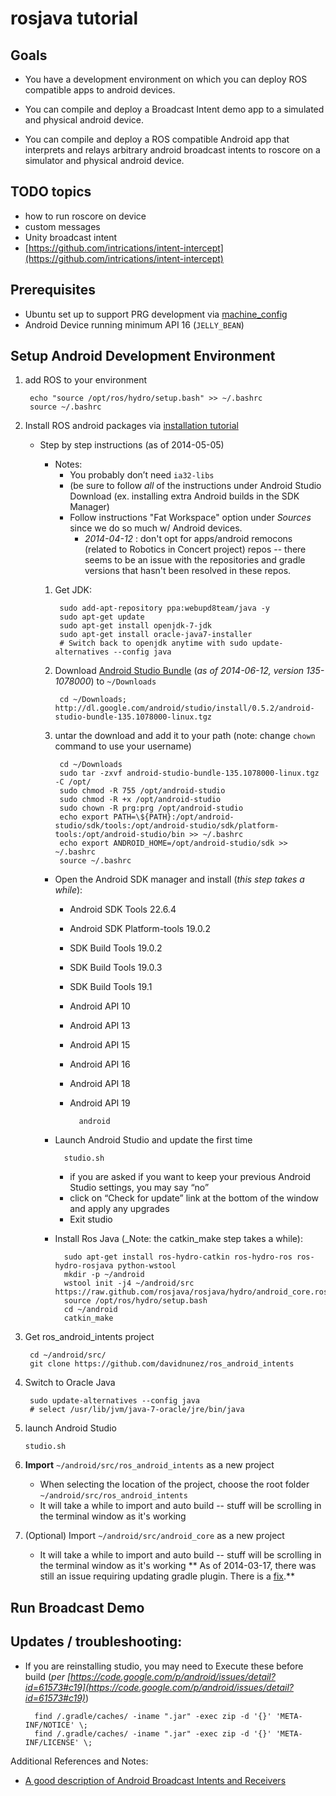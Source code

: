 # rosjava tutorial

## Goals

- You have a development environment on which you can deploy ROS compatible apps to android devices.

- You can compile and deploy a Broadcast Intent demo app to a simulated and physical android device.

- You can compile and deploy a ROS compatible Android app that interprets and relays arbitrary android broadcast intents to roscore on a simulator and physical android device.

## TODO topics
- how to run roscore on device
- custom messages
- Unity broadcast intent
- [https://github.com/intrications/intent-intercept](https://github.com/intrications/intent-intercept)

## Prerequisites
- Ubuntu set up to support PRG development via [machine\_config](https://github.com/personal-robots/machine_config "machine_config")
- Android Device running minimum API 16 (`JELLY_BEAN`)

## Setup Android Development Environment
1. add ROS to your environment

		echo "source /opt/ros/hydro/setup.bash" >> ~/.bashrc
		source ~/.bashrc

1. Install ROS android packages via [installation tutorial](http://wiki.ros.org/android/Tutorials/hydro/Installation%20-%20Ros%20Development%20Environment)
	- Step by step instructions (as of 2014-05-05)
		- Notes:
			- You probably don’t need `ia32-libs`
			- (be sure to follow _all_ of the instructions under Android Studio Download (ex. installing extra Android builds in the SDK Manager) 
			- Follow instructions "Fat Workspace" option under _Sources_ since we do so much w/ Android devices.
				- _2014-04-12_ : don't opt for apps/android remocons (related to Robotics in Concert project) repos -- there seems to be an issue with the repositories and gradle versions that hasn't been resolved in these repos.

		1. Get JDK:

				sudo add-apt-repository ppa:webupd8team/java -y
				sudo apt-get update
				sudo apt-get install openjdk-7-jdk
				sudo apt-get install oracle-java7-installer
				# Switch back to openjdk anytime with sudo update-alternatives --config java

		2. Download [Android Studio Bundle](http://developer.android.com/sdk/installing/studio.html#download) (_as of 2014-06-12, version 135-1078000_) to `~/Downloads`

				cd ~/Downloads; http://dl.google.com/android/studio/install/0.5.2/android-studio-bundle-135.1078000-linux.tgz
		3. untar the download and add it to your path (note: change `chown` command to use your username)

				cd ~/Downloads
				sudo tar -zxvf android-studio-bundle-135.1078000-linux.tgz -C /opt/
				sudo chmod -R 755 /opt/android-studio
				sudo chmod -R +x /opt/android-studio
				sudo chown -R prg:prg /opt/android-studio
				echo export PATH=\${PATH}:/opt/android-studio/sdk/tools:/opt/android-studio/sdk/platform-tools:/opt/android-studio/bin >> ~/.bashrc
				echo export ANDROID_HOME=/opt/android-studio/sdk >> ~/.bashrc
				source ~/.bashrc
			 
		- Open the Android SDK manager and install (_this step takes a while_):
			- Android SDK Tools 22.6.4
			- Android SDK Platform-tools 19.0.2
			- SDK Build Tools 19.0.2
			- SDK Build Tools 19.0.3
			- SDK Build Tools 19.1
			- Android API 10
			- Android API 13
			- Android API 15
			- Android API 16
			- Android API 18
			- Android API 19

					android
		- Launch Android Studio and update the first time

				studio.sh
			- if you are asked if you want to keep your previous Android Studio settings, you may say “no”
			- click on “Check for update” link at the bottom of the window and apply any upgrades
			- Exit studio
		- Install Ros Java (\_Note: the catkin\_make step takes a while):

				sudo apt-get install ros-hydro-catkin ros-hydro-ros ros-hydro-rosjava python-wstool
				mkdir -p ~/android
				wstool init -j4 ~/android/src https://raw.github.com/rosjava/rosjava/hydro/android_core.rosinstall
				source /opt/ros/hydro/setup.bash
				cd ~/android
				catkin_make
3. Get ros\_android\_intents project

		cd ~/android/src/
		git clone https://github.com/davidnunez/ros_android_intents
4. Switch to Oracle Java

		sudo update-alternatives --config java
		# select /usr/lib/jvm/java-7-oracle/jre/bin/java  
 4. launch Android Studio

		studio.sh
4. **Import** `~/android/src/ros_android_intents` as a new project
	- When selecting the location of the project, choose the root folder `~/android/src/ros_android_intents`
	- It will take a while to import and auto build -- stuff will be scrolling in the terminal window as it's working

3. (Optional) Import `~/android/src/android_core` as a new project
	- It will take a while to import and auto build -- stuff will be scrolling in the terminal window as it's working
	** As of 2014-03-17, there was still an issue requiring updating gradle plugin. There is a [fix](https://github.com/rosjava/android_core/issues/198).**

## Run Broadcast Demo

## Updates / troubleshooting:


- If you are reinstalling studio, you may need to Execute these before build (_per [https://code.google.com/p/android/issues/detail?id=61573#c19](https://code.google.com/p/android/issues/detail?id=61573#c19)_)

		find /.gradle/caches/ -iname ".jar" -exec zip -d '{}' 'META-INF/NOTICE' \;
		find /.gradle/caches/ -iname ".jar" -exec zip -d '{}' 'META-INF/LICENSE' \;


Additional References and Notes:

- [A good description of Android Broadcast Intents and Receivers](http://www.techotopia.com/index.php/Android_Broadcast_Intents_and_Broadcast_Receivers)


